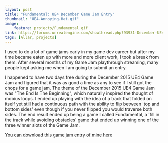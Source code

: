 ```yaml
---
layout: post
title: "Fundamental: UE4 December Game Jam Entry"
thumbnail: "UE4-Annoying-Hat.gif"
image:
    feature: projects/Fundamental.gif
link: https://forums.unrealengine.com/showthread.php?93931-December-UE4JAM-Submission-Thread&p=436952&viewfull=1#post436952
tags: [Allar, projects]
---
```


I used to do a lot of game jams early in my game dev career but after my time became eaten up with more and more client work, I took a break from them. After several months of my Game Jam playthrough streaming, many people kept asking me when I am going to submit an entry.

I happened to have two days free during the December 2015 UE4 Game Jam and figured that it was as good a time as any to see if I still got the chops for a game jam. The theme of the December 2015 UE4 Game Jam was "The End Is The Beginning", which naturally inspired the thought of mobius loops. I ended up playing with the idea of a track that folded on itself yet still had a continuous path with the ability to flip between 'top and bottom sides' even though if you never flipped you would traverse both sides. The end result ended up being a game I called Fundamental, a 'fill in the track while avoiding obstacles' game that ended up winning one of the three winner slots of the Game Jam.

[You can download this game jam entry of mine here](http://www.michaelallar.com/ForumBadge_Fundamental.zip)